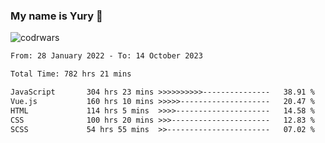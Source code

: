 ### My name is Yury 👋 
![codrwars](https://www.codewars.com/users/litury/badges/micro) 


<!--START_SECTION:waka-->

```txt
From: 28 January 2022 - To: 14 October 2023

Total Time: 782 hrs 21 mins

JavaScript       304 hrs 23 mins >>>>>>>>>>---------------   38.91 %
Vue.js           160 hrs 10 mins >>>>>--------------------   20.47 %
HTML             114 hrs 5 mins  >>>>---------------------   14.58 %
CSS              100 hrs 20 mins >>>----------------------   12.83 %
SCSS             54 hrs 55 mins  >>-----------------------   07.02 %
```

<!--END_SECTION:waka-->

